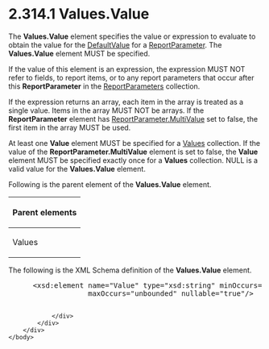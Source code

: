 <html dir="LTR" xmlns:mshelp="http://msdn.microsoft.com/mshelp" xmlns:ddue="http://ddue.schemas.microsoft.com/authoring/2003/5" xmlns:xlink="http://www.w3.org/1999/xlink" xmlns:tool="http://www.microsoft.com/tooltip">
    <head>
        <meta http-equiv="Content-Type" content="text/html; CHARSET=utf-8"></meta>
        <meta name="save" content="history"></meta>
        <title>2.314.1 Values.Value</title>
        <xml>
            <mshelp:toctitle title="2.314.1 Values.Value"></mshelp:toctitle>
            <mshelp:rltitle title="[MS-RDL]: Values.Value"></mshelp:rltitle>
            <mshelp:keyword index="A" term="6d1d760f-fc6f-4450-bacd-b0de538016fc"></mshelp:keyword>
            <mshelp:attr name="DCSext.ContentType" value="open specification"></mshelp:attr>
            <mshelp:attr name="AssetID" value="6d1d760f-fc6f-4450-bacd-b0de538016fc"></mshelp:attr>
            <mshelp:attr name="TopicType" value="kbRef"></mshelp:attr>
            <mshelp:attr name="DCSext.Title" value="[MS-RDL]: Values.Value" />
        </xml>
    </head>
    <body>
        <div id="header">
            <h1 class="heading">2.314.1 Values.Value</h1>
        </div>
        <div id="mainSection">
            <div id="mainBody">
                <div id="allHistory" class="saveHistory"></div>
                <div id="sectionSection0" class="section" name="collapseableSection">
                    

<p>The <b>Values.Value</b> element specifies the value or
expression to evaluate to obtain the value for the <a href="c3ccf500-98a5-438c-8e4f-fc5cc4b8d508.md">DefaultValue</a> for a <a href="7c3f4c83-9172-48db-94c1-693295c5d623.md">ReportParameter</a>. The <b>Values.Value</b>
element MUST be specified. </p>

<p>If the value of this element is an expression, the
expression MUST NOT refer to fields, to report items, or to any report
parameters that occur after this <b>ReportParameter</b> in the <a href="615fae60-39c0-4770-8735-bdcf6d368031.md">ReportParameters</a>
collection.</p>

<p>If the expression returns an array, each item in the array
is treated as a single value. Items in the array MUST NOT be arrays. If the <b>ReportParameter</b>
element has <a href="c21237a1-8237-4538-a105-1f760242de1d.md">ReportParameter.MultiValue</a>
set to false, the first item in the array MUST be used.</p>

<p>At least one <b>Value</b> element MUST be specified for a <a href="5cf2cc6f-04ae-448c-ad45-ec6e3f7acdf4.md">Values</a> collection. If the
value of the <b>ReportParameter.MultiValue</b> element is set to false, the <b>Value</b>
element MUST be specified exactly once for a <b>Values</b> collection. NULL is
a valid value for the <b>Values.Value</b> element.</p>

<p>Following is the parent element of the <b>Values.Value</b>
element.</p>

<table>
 <thead>
  <tr>
   <th>
   <p>Parent elements</p>
   </th>
  </tr>
 </thead>
 <tr>
  <td>
  <p>Values</p>
  </td>
 </tr>
</table>

<p>The following is the XML Schema definition of the <b>Values.Value</b>
element.</p>

<dl>
<dd>
<div><pre> &lt;xsd:element name=&quot;Value&quot; type=&quot;xsd:string&quot; minOccurs=&quot;1&quot; 
              maxOccurs=&quot;unbounded&quot; nullable=&quot;true&quot;/&gt;
  
</pre></div>
</dd></dl>


                </div>
            </div>
        </div>
    </body>
</html>